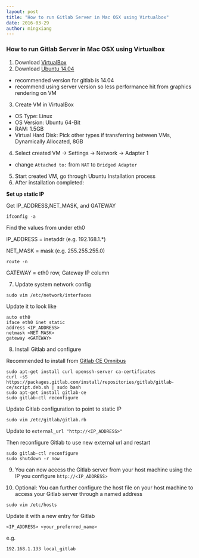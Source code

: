 ```yaml
---
layout: post
title: "How to run Gitlab Server in Mac OSX using Virtualbox"
date: 2016-03-29
author: mingxiang
---
```


### How to run Gitlab Server in Mac OSX using Virtualbox

1. Download [VirtualBox](https://www.virtualbox.org/wiki/Downloads)
2. Download [Ubuntu 14.04](http://www.ubuntu.com/download/server)
  - recommended version for gitlab is 14.04
  - recommend using server version so less performance hit from graphics rendering on VM
3. Create VM in VirtualBox
  - OS Type: Linux
  - OS Version: Ubuntu 64-Bit
  - RAM: 1.5GB
  - Virtual Hard Disk: Pick other types if transferring between VMs, Dynamically Allocated, 8GB
4. Select created VM -> Settings -> Network -> Adapter 1
  - change `Attached to:` from `NAT` to `Bridged Adapter`
5. Start created VM, go through Ubuntu Installation process
6. After installation completed:

  **Set up static IP**

  Get IP_ADDRESS,NET_MASK, and GATEWAY
  ```
  ifconfig -a
  ```

  Find the values from under eth0

  IP_ADDRESS = inetaddr (e.g. 192.168.1.*)

  NET_MASK = mask (e.g. 255.255.255.0)

  ```
  route -n
  ```

  GATEWAY = eth0 row, Gateway IP column

7. Update system network config

  `sudo vim /etc/network/interfaces`

  Update it to look like

  ```
  auto eth0
  iface eth0 inet static
  address <IP_ADDRESS>
  netmask <NET_MASK>
  gateway <GATEWAY>
  ```
8. Install Gitlab and configure

  Recommended to install from [Gitlab CE Omnibus](https://about.gitlab.com/downloads/)

  ```
  sudo apt-get install curl openssh-server ca-certificates
  curl -sS https://packages.gitlab.com/install/repositories/gitlab/gitlab-ce/script.deb.sh | sudo bash
  sudo apt-get install gitlab-ce
  sudo gitlab-ctl reconfigure
  ```

  Update Gitlab configuration to point to static IP

  `sudo vim /etc/gitlab/gitlab.rb`

  Update to `external_url "http://<IP_ADDRESS>"`

  Then reconfigure Gitlab to use new external url and restart

  ```
  sudo gitlab-ctl reconfigure
  sudo shutdown -r now
  ```
9. You can now access the Gitlab server from your host machine using the IP you configure
  `http://<IP_ADDRESS>`

10. Optional: You can further configure the host file on your host machine to access your Gitlab server through a named address

  ```
  sudo vim /etc/hosts
  ```

  Update it with a new entry for Gitlab

  ```
  <IP_ADDRESS> <your_preferred_name>
  ```

  e.g.

  `192.168.1.133 local_gitlab`




